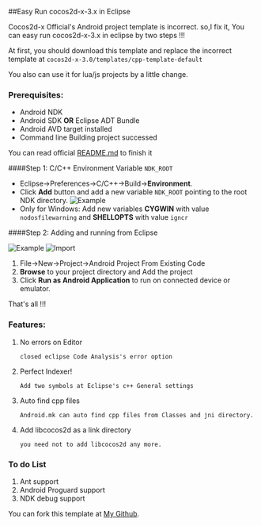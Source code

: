 ##Easy Run cocos2d-x-3.x in Eclipse 

Cocos2d-x Official's Android project template is incorrect. so,I fix it, You can easy run cocos2d-x-3.x in eclipse by two steps !!!

At first, you should download this template and replace the incorrect template at `cocos2d-x-3.0/templates/cpp-template-default`

You also can use it for lua/js projects by a little change.

### Prerequisites:

* Android NDK
* Android SDK **OR** Eclipse ADT Bundle
* Android AVD target installed
* Command line Building project successed

You can read official [README.md](https://github.com/cocos2d/cocos2d-x/blob/v3/README.md) to finish it

####Step 1: C/C++ Environment Variable `NDK_ROOT`

* Eclipse->Preferences->C/C++->Build->**Environment**.
* Click **Add** button and add a new variable `NDK_ROOT` pointing to the root NDK directory.
	![Example](https://lh3.googleusercontent.com/-AVcY8IAT0_g/UUOYltoRobI/AAAAAAAAsdM/22D2J9u3sig/s400/cocos2d-x-eclipse-ndk.png)
* Only for Windows: Add new variables **CYGWIN** with value `nodosfilewarning` and **SHELLOPTS** with value `igncr`

####Step 2: Adding and running from Eclipse

![Example](https://lh3.googleusercontent.com/-SLBOu6e3QbE/UUOcOXYaGqI/AAAAAAAAsdo/tYBY2SylOSM/s288/cocos2d-x-eclipse-project-from-code.png) 
![Import](https://lh5.googleusercontent.com/-XzC9Pn65USc/UUOcOTAwizI/AAAAAAAAsdk/4b6YM-oim9Y/s400/cocos2d-x-eclipse-import-project.png)

1. File->New->Project->Android Project From Existing Code
2. **Browse** to your project directory and Add the project 
3. Click **Run as Android Application** to run on connected device or emulator.

That's all !!! 


### Features:

1. No errors on Editor
   
    `closed eclipse Code Analysis's error option`
 
2. Perfect Indexer!

    `Add two symbols at Eclipse's c++ General settings`
   
3. Auto find cpp files

    `Android.mk can auto find cpp files from Classes and jni directory.`

4. Add libcocos2d as a link directory
    
    `you need not to add libcocos2d any more.`
    
### To do List

1. Ant support
2. Android Proguard support
3. NDK debug support

You can fork this template at [My Github](https://github.com/myourys/cocos2d-x-3-android-template).
	
